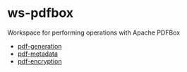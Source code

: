 # ws-pdfbox
Workspace for performing operations with Apache PDFBox

- [pdf-generation](https://github.com/bs-public/ws-pdfbox/tree/main/pdf-generation)
- [pdf-metadata](https://github.com/bs-public/ws-pdfbox/tree/main/pdf-metadata)
- [pdf-encryption](https://github.com/bs-public/ws-pdfbox/tree/main/pdf-encryption)
